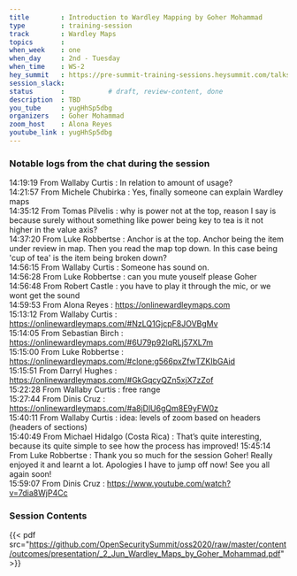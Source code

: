 ```yaml
---
title        : Introduction to Wardley Mapping by Goher Mohammad
type         : training-session
track        : Wardley Maps
topics       : 
when_week    : one
when_day     : 2nd - Tuesday
when_time    : WS-2
hey_summit   : https://pre-summit-training-sessions.heysummit.com/talks/introduction-to-wardley-mapping-2/
session_slack:
status       :           # draft, review-content, done
description  : TBD
you_tube     : yugHhSp5dbg
organizers   : Goher Mohammad
zoom_host    : Alona Reyes
youtube_link : yugHhSp5dbg
---
```


### Notable logs from the chat during the session

14:19:19     From Wallaby Curtis : In relation to amount of usage?    \
14:21:57     From Michele Chubirka : Yes, finally someone can explain Wardley maps \
14:35:12     From Tomas Pilvelis : why is power not at the top, reason I say is because surely without something like power being key to tea is it not higher in the value axis?  \
14:37:20     From Luke Robbertse : Anchor is at the top. Anchor being the item under review in map. Then you read the map top down. In this case being 'cup of tea' is the item being broken down?   \
14:56:15     From Wallaby Curtis : Someone has sound on.   \
14:56:28     From Luke Robbertse : can you mute youself please Goher   \
14:56:48     From Robert Castle : you have to play it through the mic, or we wont get the sound   \
14:59:53     From Alona Reyes : https://onlinewardleymaps.com  \
15:13:12     From Wallaby Curtis : https://onlinewardleymaps.com/#NzLQ1GjcpF8JOVBgMv  \
15:14:05     From Sebastian Birch : https://onlinewardleymaps.com/#6U79p92lqRLj57XL7m   \
15:15:00     From Luke Robbertse : https://onlinewardleymaps.com/#clone:g566pxZfwTZKIbGAid   \
15:15:51     From Darryl Hughes : https://onlinewardleymaps.com/#GkGqcyQZn5xjX7zZof   \
15:22:28     From Wallaby Curtis : free range   \
15:27:44     From Dinis Cruz : https://onlinewardleymaps.com/#a8jDlU6gQm8E9yFW0z   \
15:40:11     From Wallaby Curtis : idea: levels of zoom based on headers (headers of sections)   \
15:40:49     From Michael Hidalgo (Costa Rica) : That’s quite interesting, because its quite simple to see how the process has improved!
15:45:14     From Luke Robbertse : Thank you so much for the session Goher! Really enjoyed it and learnt a lot. Apologies I have to jump off now! See you all again soon!  \
15:59:07     From Dinis Cruz : https://www.youtube.com/watch?v=7dia8WjP4Cc


### Session Contents

{{< pdf src="https://github.com/OpenSecuritySummit/oss2020/raw/master/content/outcomes/presentation/_2_Jun_Wardley_Maps_by_Goher_Mohammad.pdf" >}}
